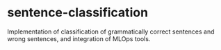 # sentence-classification
Implementation of classification of grammatically correct sentences and wrong sentences, and integration of MLOps tools.

